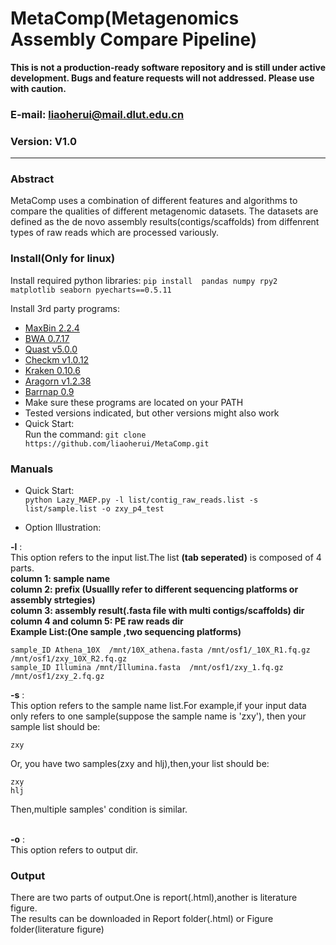 MetaComp(Metagenomics Assembly Compare Pipeline)
==============
<b> This is not a production-ready software repository and is still under active development. Bugs and feature requests will not addressed. Please use with caution.</b>

### E-mail: liaoherui@mail.dlut.edu.cn
### Version: V1.0

--------------

### Abstract
MetaComp uses a combination of different features and algorithms to compare the qualities of different metagenomic datasets. The datasets are defined as the de novo assembly results(contigs/scaffolds) from diffenrent types of raw reads which are processed variously.<BR/>



### Install(Only for linux)
Install required python libraries: 
`pip install  pandas numpy rpy2 matplotlib seaborn pyecharts==0.5.11`

Install 3rd party programs:

* [MaxBin 2.2.4](https://downloads.jbei.org/data/microbial_communities/MaxBin/MaxBin.html)
* [BWA 0.7.17](http://bio-bwa.sourceforge.net/)
* [Quast v5.0.0](https://sourceforge.net/projects/quast/files/)
* [Checkm v1.0.12](https://github.com/Ecogenomics/CheckM/wiki/Installation)
* [Kraken 0.10.6](http://ccb.jhu.edu/software/kraken/)
* [Aragorn v1.2.38](https://anaconda.org/bioconda/aragorn)
* [Barrnap 0.9](http://www.vicbioinformatics.com/software.barrnap.shtml)
* Make sure these programs are located on your PATH
* Tested versions indicated, but other versions might also work
* Quick Start:<BR/>
  Run the command:
  `git clone https://github.com/liaoherui/MetaComp.git`<BR/>
 

### Manuals
* Quick Start:<BR/>
  `python Lazy_MAEP.py -l list/contig_raw_reads.list -s list/sample.list -o zxy_p4_test `<BR/>
  
* Option Illustration:<BR/>

**-l** : <BR/>
This option refers to the input list.The list **(tab seperated)** is composed of 4 parts.<BR/>
**column 1: sample name**<BR/>
**column 2: prefix (Usuallly refer to different sequencing platforms or assembly strtegies)**<BR/>
**column 3: assembly result(.fasta file with multi contigs/scaffolds) dir**<BR/>
**column 4 and column 5: PE raw reads dir**<BR/>
**Example List:(One sample ,two sequencing platforms)** <BR/>
 ```
 sample_ID Athena_10X  /mnt/10X_athena.fasta /mnt/osf1/_10X_R1.fq.gz  /mnt/osf1/zxy_10X_R2.fq.gz 
 sample_ID Illumina /mnt/Illumina.fasta  /mnt/osf1/zxy_1.fq.gz /mnt/osf1/zxy_2.fq.gz
 ```
  **-s** : <BR/>
 This option refers to the sample name list.For example,if your input data only refers to one sample(suppose the sample name is 'zxy'), then your sample list should be:<BR/>
 ```
 zxy
 ```
 Or, you have two samples(zxy and hlj),then,your list should be:<BR/>
 ```
 zxy
 hlj
 ```
Then,multiple samples' condition is similar.<BR/><BR/>

  **-o** : <BR/>
  This option refers to output dir.
 
 


### Output
There are two parts of output.One is report(.html),another is literature figure.<BR/>
The results can be downloaded in  Report folder(.html) or Figure  folder(literature figure) 



